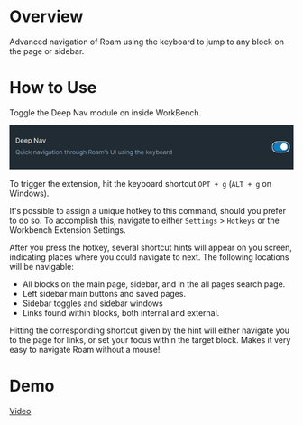 # Overview

Advanced navigation of Roam using the keyboard to jump to any block on the page or sidebar.

# How to Use

Toggle the Deep Nav module on inside WorkBench.

![](media/toggle-deep-nav.png)

To trigger the extension, hit the keyboard shortcut `OPT + g` (`ALT + g` on Windows).

It's possible to assign a unique hotkey to this command, should you prefer to do so. To accomplish this, navigate to either `Settings` > `Hotkeys` or the Workbench Extension Settings.

After you press the hotkey, several shortcut hints will appear on you screen, indicating places where you could navigate to next. The following locations will be navigable:

- All blocks on the main page, sidebar, and in the all pages search page.
- Left sidebar main buttons and saved pages.
- Sidebar toggles and sidebar windows
- Links found within blocks, both internal and external.

Hitting the corresponding shortcut given by the hint will either navigate you to the page for links, or set your focus within the target block. Makes it very easy to navigate Roam without a mouse!

# Demo

[Video](https://www.youtube.com/watch?v=tb_6HdAhZwo)
